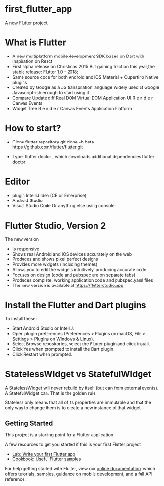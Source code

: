 # first_flutter_app

A new Flutter project.

# What is Flutter

* A new multiplatform mobile development SDK based on Dart with inspiration on React
* First alpha release on Christmas 2015 But gaining traction this year,the stable release: Flutter 1.0 - 2018;
* Same source code for both Android and iOS Material + Cupertino Native plugins
* Created by Google as a JS transpilation language Widely used at Google Javascript-ish enough to start using it
* Compare Update diff Real DOM Virtual DOM Application UI R e n d e r Canvas Events
* Widget Tree R e n d e r Canvas Events Application Platform

# How to start?
* Clone flutter repository 
git clone -b beta https://github.com/flutter/flutter.git

* Type: flutter doctor , which downloads additional dependencies
flutter doctor

# Editor 
* plugin IntelliJ Idea (CE or Enterprise) 
* Android Studio 
* Visual Studio Code Or anything else using console

# Flutter Studio, Version 2
The new version

* Is responsive
* Shows real Android and iOS devices accurately on the web
* Produces and shows pixel perfect designs
* Provides more widgets (including themes)
* Allows you to edit the widgets intuitively, producing accurate code
* Focuses on design (code and pubspec are on separate tabs)
* Produces complete, working application code and pubspec.yaml files
* The new version is available at https://flutterstudio.app

# Install the Flutter and Dart plugins
To install these:

* Start Android Studio or IntelliJ.
* Open plugin preferences (Preferences > Plugins on macOS, File > Settings > Plugins on Windows & Linux).
* Select Browse repositories, select the Flutter plugin and click Install.
* Click Yes when prompted to install the Dart plugin.
* Click Restart when prompted.

# StatelessWidget vs StatefulWidget
A StatelessWidget will never rebuild by itself (but can from external events). A StatefulWidget can. That is the golden rule.

Stateless only means that all of its properties are immutable and that the only way to change them is to create a new instance of that widget. 

## Getting Started

This project is a starting point for a Flutter application.

A few resources to get you started if this is your first Flutter project:

- [Lab: Write your first Flutter app](https://flutter.io/docs/get-started/codelab)
- [Cookbook: Useful Flutter samples](https://flutter.io/docs/cookbook)

For help getting started with Flutter, view our 
[online documentation](https://flutter.io/docs), which offers tutorials, 
samples, guidance on mobile development, and a full API reference.
